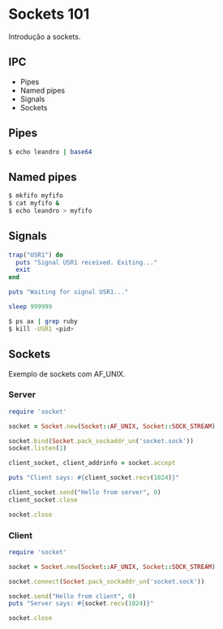 # Sockets 101

Introdução a sockets.

## IPC

* Pipes
* Named pipes
* Signals
* Sockets

## Pipes

```bash
$ echo leandro | base64
```

## Named pipes

```bash
$ mkfifo myfifo
$ cat myfifo &
$ echo leandro > myfifo
```

## Signals

```ruby
trap("USR1") do
  puts "Signal USR1 received. Exiting..."
  exit
end

puts "Waiting for signal USR1..."

sleep 999999
```

```bash
$ ps ax | grep ruby
$ kill -USR1 <pid>
```

## Sockets 

Exemplo de sockets com AF_UNIX.

### Server
```ruby
require 'socket'

socket = Socket.new(Socket::AF_UNIX, Socket::SOCK_STREAM)

socket.bind(Socket.pack_sockaddr_un('socket.sock'))
socket.listen(1)

client_socket, client_addrinfo = socket.accept

puts "Client says: #{client_socket.recv(1024)}"

client_socket.send("Hello from server", 0)
client_socket.close

socket.close
```

### Client
```ruby
require 'socket'

socket = Socket.new(Socket::AF_UNIX, Socket::SOCK_STREAM)

socket.connect(Socket.pack_sockaddr_un('socket.sock'))

socket.send("Hello from client", 0)
puts "Server says: #{socket.recv(1024)}"

socket.close
```
